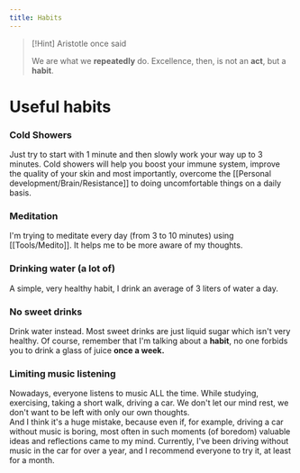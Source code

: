 ```yaml
---
title: Habits
---
```


> [!Hint] Aristotle once said
> 
> We are what we **repeatedly** do. Excellence, then, is not an **act**, but a **habit**.

 
 # Useful habits
 
### Cold Showers
Just try to start with 1 minute and then slowly work your way up to 3 minutes. Cold showers will help you boost your immune system, improve the quality of your skin and most importantly, overcome the [[Personal development/Brain/Resistance]] to doing uncomfortable things on a daily basis.

### Meditation
I'm trying to meditate every day (from 3 to 10 minutes) using [[Tools/Medito]]. It helps me to be more aware of my thoughts.

### Drinking water (a lot of)
A simple, very healthy habit, I drink an average of 3 liters of water a day.

### No sweet drinks
Drink water instead.  Most sweet drinks are just liquid sugar which isn't very healthy. Of course, remember that I'm talking about a **habit**, no one forbids you to drink a glass of juice **once a week.**

### Limiting music listening
Nowadays, everyone listens to music ALL the time. While studying, exercising, taking a short walk, driving a car. We don't let our mind rest, we don't want to be left with only our own thoughts.  
And I think it's a huge mistake, because even if, for example, driving a car without music is boring, most often in such moments (of boredom) valuable ideas and reflections came to my mind. 
Currently, I've been driving without music in the car for over a year, and I recommend everyone to try it, at least for a month. 
